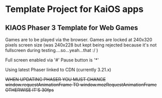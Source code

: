 # Template Project for KaiOS apps
## KIAOS Phaser 3 Template for Web Games

Games are to be played via the browser.
Games are locked at 240x320 pixels screen size (was 240x228 but kept being rejected because it's not fullscreen during testing....so...yeah...that :/ )

Full screen enabled via '#'
Pause button is '*'

Using latest Phaser linked to CDN (currently 3.21.x)

~~WHEN UPDATING PHASER YOU MUST CHANGE window.requestAnimationFrame TO window.mozRequestAnimationFrame
OTHERWISE IT'S 30fps~~



